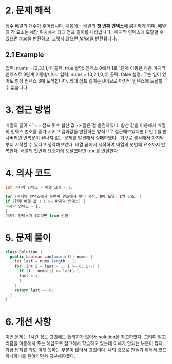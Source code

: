 # 2. 문제 해석
정수 배열의 개수가 주어집니다. 처음에는 배열의 **첫 번째 인덱스**에 위치하게 되며, 배열의 각 요소는 해당 위치에서 최대 점프 길이를 나타냅니다.
​
마지막 인덱스에 도달할 수 있으면 *true*을 반환하고, 그렇지 않으면 *false*을 반환합니다.
## 2.1 Example
입력: nums = [2,3,1,1,4]
출력: true
설명: 인덱스 0에서 1로 1단계 이동한 다음 마지막 인덱스로 3단계 이동합니다.
​
입력: nums = [3,2,1,0,4]
출력: false
설명: 무슨 일이 있어도 항상 인덱스 3에 도착합니다. 최대 점프 길이는 0이므로 마지막 인덱스에 도달할 수 없습니다.
# 3. 접근 방법
배열의 길이 - 1 == 점프 횟수 합산 값 -> 같은 걸 발견하였다. 합산 값을 이용해서 배열의 인덱스 번호를 증가 시키고 결과값을 반환하는 방식으로 접근해보았지만 0 인수를 만나버리면 반복문이 끝나지 않는 문제를 발견해서 실패하였다.
​
거꾸로 생각해서 마지막부터 시작할 수 있다고 생각해보았다. 배열 끝에서 시작하여 배열의 첫번째 요소까지 반복한다. 배열의 첫번째 요소가에 도달했다면 true를 반환한다.
# 4. 의사 코드
```java
int 마지막 인덱스 = 배열 크기 - 1;
​
for (마지막 인덱스에서 두번째 번호에서 부터 시작, 0에 도달, 1씩 감소) {
if (현재 배열 값 + i >= 마지막 인덱스) {
마지막 인덱스 = i;
}
마지막 인덱스가 0이라면 true 반환
```
# 5. 문제 풀이
```java
class Solution {
  public boolean canJump(int[] nums) {
    int last = nums.length - 1;
    for (int i = last - 1; i >= 0; i--) {
      if (i + nums[i] >= last) {
      last = i;
      }
    }
    return last == 0;
  }
}
```

# 6. 개선 사항
이번 문제는 1시간 정도 고민해도 풀리지가 않아서 solution을 참고하였다. 그리디 알고리즘을 이용해서 푸는 해답으로 참고해서 학습하고 있는데 이해가 안되는 부분이 많다. 가끔 답지를 봐도 이해 못하는 부분이 많아서 고민이다. 나의 것으로 만들기 위해서 코드 하나하나를 뜯어가면서 공부해야겠다.
​
